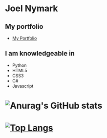 # Joel Nymark
## My portfolio
- [My Portfolio](https://joelnymark.github.io/MyPortfolio/)
## I am knowledgeable in
- Python
- HTML5
- CSS3
- C#
- Javascript
# ![Anurag's GitHub stats](https://github-readme-stats.vercel.app/api?username=JoelNymark&show_icons=true&theme=tokyonight)

# [![Top Langs](https://github-readme-stats.vercel.app/api/top-langs/?username=JoelNymark&layout=compact&theme=tokyonight)](https://github.com/anuraghazra/github-readme-stats)


